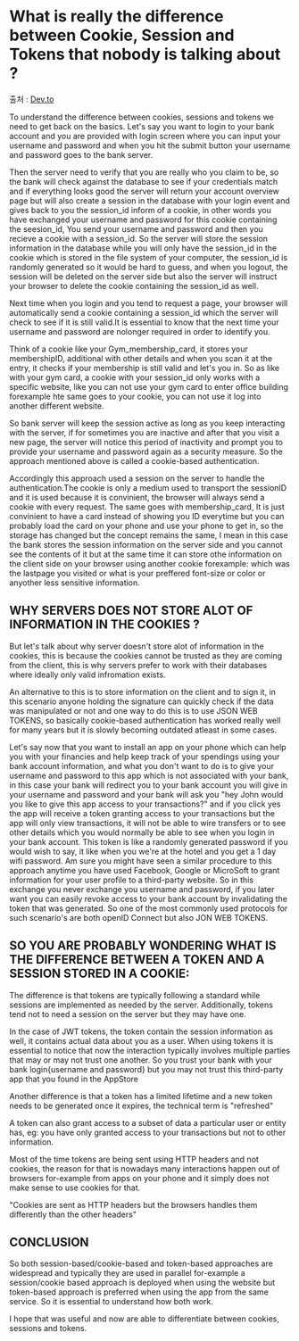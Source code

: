 # What is really the difference between Cookie, Session and Tokens that nobody is talking about ?

출처 : [Dev.to](https://dev.to/dev_emmy/what-is-really-the-difference-between-cookie-session-and-tokens-when-it-comes-to-authentication-4164)

To understand the difference between cookies, sessions and tokens we need to get back on the basics. Let's say you want to login to your bank account and you are provided with login screen where you can input your username and password and when you hit the submit button your username and password goes to the bank server.

Then the server need to verify that you are really who you claim to be, so the bank will check against the database to see if your credentials match and if everything looks good the server will return your account overview page but will also create a session in the database with your login event and gives back to you the session_id inform of a cookie, in other words you have exchanged your username and password for this cookie containing the seesion_id, You send your username and password and then you recieve a cookie with a session_id. So the server will store the session information in the database while you will only have the session_id in the cookie which is stored in the file system of your computer, the session_id is randomly generated so it would be hard to guess, and when you logout, the session will be deleted on the server side but also the server will instruct your browser to delete the cookie containing the session_id as well.

Next time when you login and you tend to request a page, your browser will automatically send a cookie containing a session_id which the server will check to see if it is still valid.It is essential to know that the next time your username and password are nolonger required in order to identify you.

Think of a cookie like your Gym_membership_card, it stores your membershipID, additional with other details and when you scan it at the entry, it checks if your membership is still valid and let's you in. So as like with your gym card, a cookie with your session_id only works with a specific website, like you can not use your gym card to enter office building forexample hte same goes to your cookie, you can not use it log into another different website.

So bank server will keep the session active as long as you keep interacting with the server, if for sometimes you are inactive and after that you visit a new page, the server will notice this period of inactivity and prompt you to provide your username and password again as a security measure.
So the approach mentioned above is called a cookie-based authentication.

Accordingly this approach used a session on the server to handle the authentication.The cookie is only a medium used to transport the sessionID and it is used because it is convinient, the browser will always send a cookie with every request. The same goes with membership_card, It is just convinient to have a card instead of showing you ID everytime but you can probably load the card on your phone and use your phone to get in, so the storage has changed but the concept remains the same, I mean in this case the bank stores the session information on the server side and you cannot see the contents of it but at the same time it can store othe information on the client side on your browser using another cookie forexample: which was the lastpage you visited or what is your preffered font-size or color or anyother less sensitive information.

## WHY SERVERS DOES NOT STORE ALOT OF INFORMATION IN THE COOKIES ?
But let's talk about why server doesn't store alot of information in the cookies, this is because the cookies cannot be trusted as they are coming from the client, this is why servers prefer to work with their databases where ideally only valid infromation exists.

An alternative to this is to store information on the client and to sign it, in this scenario anyone holding the signature can quickly check if the data was manipulated or not and one way to do this is to use JSON WEB TOKENS, so basically cookie-based authentication has worked really well for many years but it is slowly becoming outdated atleast in some cases.

Let's say now that you want to install an app on your phone which can help you with your financies and help keep track of your spendings using your bank account information, and what you don't want to do is to give your username and password to this app which is not associated with your bank, in this case your bank will redirect you to your bank account you will give in your username and password and your bank will ask you "hey John would you like to give this app access to your transactions?" and if you click yes the app will receive a token granting access to your transactions but the app will only view transactions, it will not be able to wire transfers or to see other details which you would normally be able to see when you login in your bank account. This token is like a randomly generated password if you would wish to say, it like when you we're at the hotel and you get a 1 day wifi password. Am sure you might have seen a similar procedure to this approach anytime you have used Facebook, Google or MicroSoft to grant information for your user profile to a third-party website.
So in this exchange you never exchange you username and password, if you later want you can easily revoke access to your bank account by invalidating the token that was generated. So one of the most commonly used protocols for such scenario's are both openID Connect but also JON WEB TOKENS.

## SO YOU ARE PROBABLY WONDERING WHAT IS THE DIFFERENCE BETWEEN A TOKEN AND A SESSION STORED IN A COOKIE:
The difference is that tokens are typically following a standard while sessions are implemented as needed by the server.
Additionally, tokens tend not to need a session on the server but they may have one.

In the case of JWT tokens, the token contain the session information as well, it contains actual data about you as a user.
When using tokens it is essential to notice that now the interaction typically involves multiple parties that may or may not trust one another. So you trust your bank with your bank login{username and password} but you may not trust this third-party app that you found in the AppStore

Another difference is that a token has a limited lifetime and a new token needs to be generated once it expires, the technical term is "refreshed"

A token can also grant access to a subset of data a particular user or entity has, eg: you have only granted access to your transactions but not to other information.

Most of the time tokens are being sent using HTTP headers and not cookies, the reason for that is nowadays many interactions happen out of browsers for-example from apps on your phone and it simply does not make sense to use cookies for that.

"Cookies are sent as HTTP headers but the browsers handles them differently than the other headers"

## CONCLUSION
So both session-based/cookie-based and token-based approaches are widespread and typically they are used in parallel for-example a session/cookie based approach is deployed when using the website but token-based approach is preferred when using the app from the same service. So it is essential to understand how both work.

I hope that was useful and now are able to differentiate between cookies, sessions and tokens.
